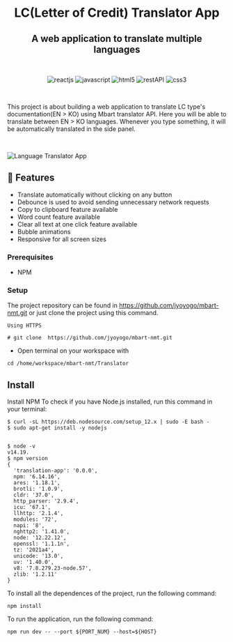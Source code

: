 <h1 align="center"><b>LC(Letter of Credit) Translator App</b></h1>

<h2 align="center">A web application to translate multiple languages</h2>    

<br />

<p align="center">
    <img src="https://img.shields.io/badge/React-20232A?style=for-the-badge&logo=react&logoColor=61DAFB" alt="reactjs" />
    <img src="https://img.shields.io/badge/JavaScript-323330?style=for-the-badge&logo=javascript&logoColor=F7DF1E" alt="javascript"/>
    <img src="https://img.shields.io/badge/html5-%23E34F26.svg?style=for-the-badge&logo=html5&logoColor=white" alt="html5"/>
    <img src="https://img.shields.io/badge/Rest_API-02303A?style=for-the-badge&logo=react-router&logoColor=white" alt="restAPI"/>
    <img src="https://img.shields.io/badge/CSS3-1572B6?style=for-the-badge&logo=css3&logoColor=white" alt="css3"/>     
</p>
    
<br/>

This project is about building a web application to translate LC type's documentation(EN > KO) using Mbart translator API. Here you will be able to translate between EN > KO languages. Whenever you type something, it will be automatically translated in the side panel. 


<br/>

![Language Translator App](https://user-images.githubusercontent.com/60684500/177440422-1c50494c-b261-4735-98f7-08a1f728daaf.png)
<br/>


## 🚀 Features
- Translate automatically without clicking on any button
- Debounce is used to avoid sending unnecessary network requests
- Copy to clipboard feature available 
- Word count feature available 
- Clear all text at one click feature available 
- Bubble animations
- Responsive for all screen sizes


### Prerequisites

- NPM 

### Setup


The project repository can be found in https://github.com/jyoyogo/mbart-nmt.git or just clone the project using this command. 


```
Using HTTPS

# git clone  https://github.com/jyoyogo/mbart-nmt.git
```

+ Open terminal on your workspace with

```
cd /home/workspace/mbart-nmt/Translator
```


## Install

Install NPM
To check if you have Node.js installed, run this command in your terminal:

```
$ curl -sL https://deb.nodesource.com/setup_12.x | sudo -E bash -
$ sudo apt-get install -y nodejs


$ node -v
v14.19.
$ npm version
{
  'translation-app': '0.0.0',
  npm: '6.14.16',
  ares: '1.18.1',
  brotli: '1.0.9',
  cldr: '37.0',
  http_parser: '2.9.4',
  icu: '67.1',
  llhttp: '2.1.4',
  modules: '72',
  napi: '8',
  nghttp2: '1.41.0',
  node: '12.22.12',
  openssl: '1.1.1n',
  tz: '2021a4',
  unicode: '13.0',
  uv: '1.40.0',
  v8: '7.8.279.23-node.57',
  zlib: '1.2.11'
}
```

To install all the dependences of the project, run the following command:

```
npm install
```

To run the application, run the following command:

```
npm run dev -- --port ${PORT_NUM} --host=${HOST}
```
